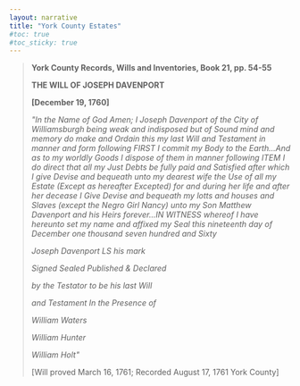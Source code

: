 ```yaml
---
layout: narrative
title: "York County Estates"
#toc: true
#toc_sticky: true
---
```



> **York County Records, Wills and Inventories, Book 21, pp. 54-55**
>
> **THE WILL OF JOSEPH DAVENPORT**
>
> **[December 19, 1760]**
>
> *"In the Name of God Amen; I Joseph Davenport of the City of Williamsburgh being weak and indisposed but of Sound mind and memory do make and Ordain this my last Will and Testament in manner and form following FIRST I commit my Body to the Earth...And as to my worldly Goods I dispose of them in manner following ITEM I do direct that all my Just Debts be fully paid and Satisfied after which I give Devise and bequeath unto my dearest wife the Use of all my Estate (Except as hereafter Excepted) for and during her life and after her decease I Give Devise and bequeath my lotts and houses and Slaves (except the Negro Girl Nancy) unto my Son Matthew Davenport and his Heirs forever...IN WITNESS whereof I have hereunto set my name and affixed my Seal this nineteenth day of December one thousand seven hundred and Sixty*
>
> *Joseph Davenport LS his mark*
>
> *Signed Sealed Published & Declared*
>
> *by the Testator to be his last Will*
>
> *and Testament In the Presence of*
>
> *William Waters*
>
> *William Hunter*
>
> *William Holt"*
>
> [Will proved March 16, 1761; Recorded August 17, 1761 York County]
